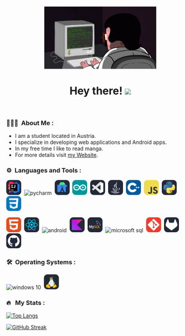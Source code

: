 <p align="center"><img src="coding.gif" width="300"/></p>
<h1 align="center">Hey there! <img src="https://media.giphy.com/media/hvRJCLFzcasrR4ia7z/giphy.gif" width="40"></h1>
<p align="center"><img src="https://komarev.com/ghpvc/?username=wautischer&style=flat-square&color=blue" alt=""></p>

### 👨🏻‍💻 &nbsp;About Me :
* I am a student located in Austria.
* I specialize in developing web applications and Android apps.
* In my free time I like to read manga.
* For more details visit <a href="https://www.wautischer.dev">my Website</a>.

### ⚙️ &nbsp;Languages and Tools :
<p>
<img src="https://github.com/tandpfun/skill-icons/raw/main/icons/Idea-Dark.svg" alt="intellij" width="40" height="40"/>&nbsp;
<img src="https://cdn.iconscout.com/icon/free/png-256/free-pycharm-1175008.png" alt="pycharm" width="40" height="40"/>&nbsp;
<img src="https://github.com/tandpfun/skill-icons/raw/main/icons/AndroidStudio-Dark.svg" alt="android studio" width="40" height="40"/>&nbsp;
<img src="https://raw.githubusercontent.com/tandpfun/skill-icons/59059d9d1a2c092696dc66e00931cc1181a4ce1f/icons/Arduino.svg" alt="arduino ide" width="40" height="40"/>&nbsp;
<img src="https://github.com/tandpfun/skill-icons/raw/main/icons/VSCode-Dark.svg" alt="vscode" width="40" height="40"/>&nbsp;
<img src="https://github.com/tandpfun/skill-icons/raw/main/icons/Java-Dark.svg" alt="java" width="40" height="40"/>&nbsp;
<img src="https://github.com/tandpfun/skill-icons/raw/main/icons/CPP.svg" alt="cpp" width="40" height="40"/>&nbsp;
<img src="https://github.com/tandpfun/skill-icons/raw/main/icons/JavaScript.svg" alt="javascript" width="40" height="40"/>&nbsp;
<img src="https://github.com/tandpfun/skill-icons/raw/main/icons/Python-Dark.svg" alt="Python" width="40" height="40"/>&nbsp;
<img src="https://github.com/tandpfun/skill-icons/raw/main/icons/CSS.svg" alt="css" width="40" height="40"/>&nbsp;
</p>
<p>
  <img src="https://github.com/tandpfun/skill-icons/raw/main/icons/HTML.svg" alt="html" width="40" height="40"/>&nbsp;
<img src="https://github.com/tandpfun/skill-icons/raw/main/icons/React-Dark.svg" alt="react" width="40" height="40"/>&nbsp;
<img src="https://www.pngmart.com/files/13/Android-Logo-Transparent-PNG.png" alt="android" width="40" height="40"/>&nbsp;
<img src="https://github.com/tandpfun/skill-icons/raw/main/icons/Kotlin-Dark.svg" alt="kotlin" width="40" height="40"/>&nbsp;
<img src="https://github.com/tandpfun/skill-icons/raw/main/icons/MySQL-Dark.svg" alt="mysql" width="40" height="40"/>&nbsp;
<img src="https://brandslogos.com/wp-content/uploads/images/large/microsoft-sql-server-logo.png" alt="microsoft sql" width="40" height="40"/>&nbsp;
<img src="https://github.com/tandpfun/skill-icons/raw/main/icons/Git.svg" alt="git" width="40" height="40"/>&nbsp;
<img src="https://github.com/tandpfun/skill-icons/raw/main/icons/GitLab-Dark.svg" alt="gitlab" width="40" height="40"/>&nbsp;
<img src="https://github.com/tandpfun/skill-icons/raw/main/icons/Github-Dark.svg" alt="gihub" width="40" height="40"/>&nbsp;
</p>

### 🛠 &nbsp;Operating Systems :
<p>
  <img src="https://static.vecteezy.com/system/resources/previews/020/975/574/original/window-10-logo-window-10-icon-transparent-free-png.png" alt="windows 10" width="40" height="40"/>&nbsp;
  <img src="https://github.com/tandpfun/skill-icons/raw/main/icons/Linux-Dark.svg" alt="linux" width="40" height="40"/>&nbsp;
</p>

### 🔥 &nbsp; My Stats :
[![Top Langs](https://github-readme-stats.vercel.app/api/top-langs/?username=wautischer&layout=compact&theme=vision-friendly-dark)](https://github.com/anuraghazra/github-readme-stats)

[![GitHub Streak](http://github-readme-streak-stats.herokuapp.com?user=wautischer&theme=dark&background=000000)](https://git.io/streak-stats)

